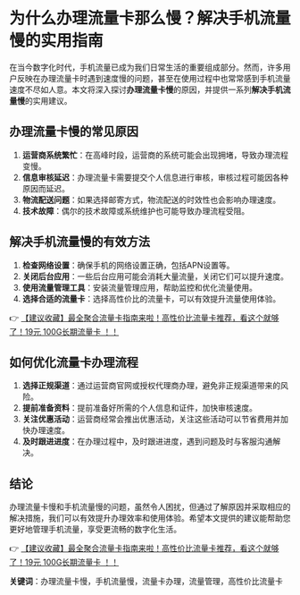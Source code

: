 # 为什么办理流量卡那么慢？解决手机流量慢的实用指南

在当今数字化时代，手机流量已成为我们日常生活的重要组成部分。然而，许多用户反映在办理流量卡时遇到速度慢的问题，甚至在使用过程中也常常感到手机流量速度不尽如人意。本文将深入探讨**办理流量卡慢**的原因，并提供一系列**解决手机流量慢**的实用建议。

## 办理流量卡慢的常见原因

1. **运营商系统繁忙**：在高峰时段，运营商的系统可能会出现拥堵，导致办理流程变慢。
2. **信息审核延迟**：办理流量卡需要提交个人信息进行审核，审核过程可能因各种原因而延迟。
3. **物流配送问题**：如果选择邮寄方式，物流配送的时效性也会影响办理速度。
4. **技术故障**：偶尔的技术故障或系统维护也可能导致办理流程受阻。

## 解决手机流量慢的有效方法

1. **检查网络设置**：确保手机的网络设置正确，包括APN设置等。
2. **关闭后台应用**：一些后台应用可能会消耗大量流量，关闭它们可以提升速度。
3. **使用流量管理工具**：安装流量管理应用，帮助监控和优化流量使用。
4. **选择合适的流量卡**：选择高性价比的流量卡，可以有效提升流量使用体验。

👉 [【建议收藏】最全聚合流量卡指南来啦！高性价比流量卡推荐，看这个就够了！19元 100G长期流量卡 ！！](https://bit.ly/Liuliangka)

## 如何优化流量卡办理流程

1. **选择正规渠道**：通过运营商官网或授权代理商办理，避免非正规渠道带来的风险。
2. **提前准备资料**：提前准备好所需的个人信息和证件，加快审核速度。
3. **关注优惠活动**：运营商经常会推出优惠活动，关注这些活动可以节省费用并加快办理速度。
4. **及时跟进进度**：在办理过程中，及时跟进进度，遇到问题及时与客服沟通解决。

## 结论

办理流量卡慢和手机流量慢的问题，虽然令人困扰，但通过了解原因并采取相应的解决措施，我们可以有效提升办理效率和使用体验。希望本文提供的建议能帮助您更好地管理手机流量，享受更流畅的数字化生活。

👉 [【建议收藏】最全聚合流量卡指南来啦！高性价比流量卡推荐，看这个就够了！19元 100G长期流量卡 ！！](https://bit.ly/Liuliangka)

**关键词**：办理流量卡慢，手机流量慢，流量卡办理，流量管理，高性价比流量卡